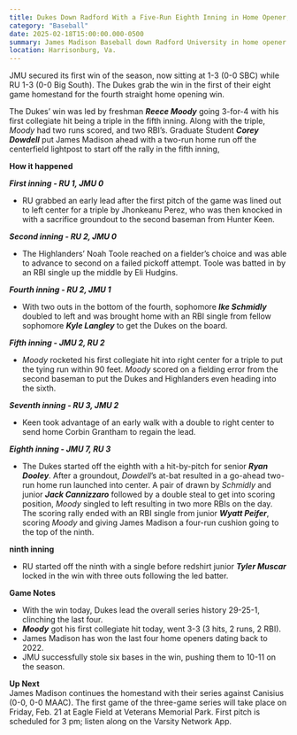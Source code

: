 ```yaml
---  
title: Dukes Down Radford With a Five-Run Eighth Inning in Home Opener, 7-3  
category: "Baseball"  
date: 2025-02-18T15:00:00.000-0500  
summary: James Madison Baseball down Radford University in home opener with a five-run eighth inning at Eagle Field at Veterans Memorial Park Tuesday afternoon.  
location: Harrisonburg, Va.   
---  
```


JMU secured its first win of the season, now sitting at 1-3 (0-0 SBC) while RU 1-3 (0-0 Big South). The Dukes grab the win in the first of their eight game homestand for the fourth straight home opening win. 

The Dukes’ win was led by freshman ***Reece Moody*** going 3-for-4 with his first collegiate hit being a triple in the fifth inning. Along with the triple, *Moody* had two runs scored, and two RBI’s. Graduate Student ***Corey Dowdell*** put James Madison ahead with a two-run home run off the centerfield lightpost to start off the rally in the fifth inning, 

**How it happened**

***First inning \- RU 1, JMU 0***

- RU grabbed an early lead after the first pitch of the game was lined out to left center for a triple by Jhonkeanu Perez, who was then knocked in with a sacrifice groundout to the second baseman from Hunter Keen. 

***Second inning \- RU 2, JMU 0***

- The Highlanders’ Noah Toole reached on a fielder’s choice and was able to advance to second on a failed pickoff attempt. Toole was batted in by an RBI single up the middle by Eli Hudgins. 

***Fourth inning \- RU 2, JMU 1***

- With two outs in the bottom of the fourth, sophomore ***Ike Schmidly*** doubled to left and was brought home with an RBI single from fellow sophomore ***Kyle Langley*** to get the Dukes on the board. 

***Fifth inning \- JMU 2, RU 2***

- *Moody* rocketed his first collegiate hit into right center for a triple to put the tying run within 90 feet. *Moody* scored on a fielding error from the second baseman to put the Dukes and Highlanders even heading into the sixth. 

***Seventh inning \- RU 3, JMU 2***

- Keen took advantage of an early walk with a double to right center to send home Corbin Grantham to regain the lead. 

***Eighth inning \- JMU 7, RU 3***

- The Dukes started off the eighth with a hit-by-pitch for senior ***Ryan Dooley***. After a groundout, *Dowdell*’s at-bat resulted in a go-ahead two-run home run launched into center. A pair of drawn by *Schmidly* and junior ***Jack Cannizzaro*** followed by a double steal to get into scoring position, *Moody* singled to left resulting in two more RBIs on the day. The scoring rally ended with an RBI single from junior ***Wyatt Peifer***, scoring *Moody* and giving James Madison a four-run cushion going to the top of the ninth. 

**ninth inning**

- RU started off the ninth with a single before redshirt junior ***Tyler Muscar*** locked in the win with three outs following the led batter. 

**Game Notes**

* With the win today, Dukes lead the overall series history 29-25-1, clinching the last four.  
* ***Moody*** got his first collegiate hit today, went 3-3 (3 hits, 2 runs, 2 RBI).  
* James Madison has won the last four home openers dating back to 2022\.  
* JMU successfully stole six bases in the win, pushing them to 10-11 on the season. 

**Up Next**  
James Madison continues the homestand with their series against Canisius (0-0, 0-0 MAAC). The first game of the three-game series will take place on Friday, Feb. 21 at Eagle Field at Veterans Memorial Park. First pitch is scheduled for 3 pm; listen along on the Varsity Network App. 
